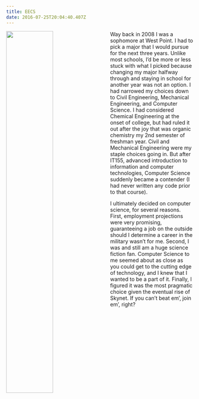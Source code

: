 ```yaml
---
title: EECS
date: 2016-07-25T20:04:40.407Z
---
```

<img style="float: left; margin:0 2em 1em 0; width: 50%" src="/img/blog/terminator.jpg"/> Way back in 2008 I was a sophomore at West Point.  I had to pick a major that I would pursue for the next three years.
Unlike most schools, I’d be more or less stuck with what I picked because changing my major halfway through and 
staying in school for another year was not an option. I had narrowed my choices down to Civil Engineering, Mechanical
Engineering, and Computer Science.  I had considered Chemical Engineering at the onset of college, but had ruled it 
out after the joy that was organic chemistry my 2nd semester of freshman year.  Civil and Mechanical Engineering 
were my staple choices going in.  But after IT155, advanced introduction to information and computer technologies,
Computer Science suddenly became a contender (I had never written any code prior to that course).

I ultimately decided on computer science, for several reasons.  First, employment projections were very promising,
guaranteeing a job on the outside should I determine a career in the military wasn’t for me.  Second, I was and still
am a huge science fiction fan.  Computer Science to me seemed about as close as you could get to the cutting edge of 
technology, and I knew that I wanted to be a part of it.  Finally, I figured it was the most pragmatic choice given
the eventual rise of Skynet.  If you can’t beat em’, join em’, right?

